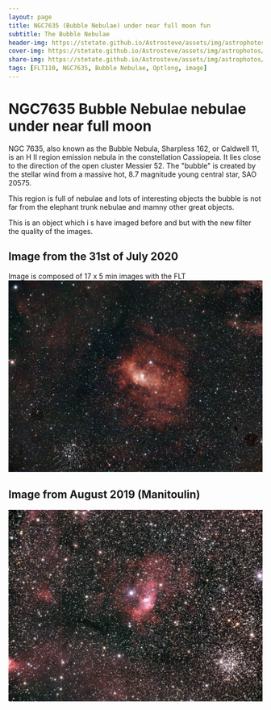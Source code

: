 ```yaml
---
layout: page
title: NGC7635 (Bubble Nebulae) under near full moon fun 
subtitle: The Bubble Nebulae
header-img: https://stetate.github.io/Astrosteve/assets/img/astrophotos/Bubble_20200730_17x10minsLEN.jpg
cover-img: https://stetate.github.io/Astrosteve/assets/img/astrophotos/Bubble_20200730_17x10minsLEN.jpg
share-img: https://stetate.github.io/Astrosteve/assets/img/astrophotos/Bubble_20200730_17x10minsLEN.jpg
tags: [FLT110, NGC7635, Bubble Nebulae, Optlong, image]
---
```

# NGC7635 Bubble Nebulae nebulae under near full moon

NGC 7635, also known as the Bubble Nebula, Sharpless 162, or Caldwell 11, is an H II region emission nebula in the constellation Cassiopeia. It lies close to the direction of the open cluster Messier 52. The "bubble" is created by the stellar wind from a massive hot, 8.7 magnitude young central star, SAO 20575.

This region is full of nebulae and lots of interesting objects the bubble is not far from the elephant trunk nebulae and mamny other great objects.

This is an object which i s have imaged before and but with the new filter the quality of the images. 
## Image from the 31st of July 2020 
Image is composed of 17 x 5 min images with the FLT 
![image][longfilter]

## Image from August 2019 (Manitoulin)
![image][nofilter]

[longfilter]:../assets/img/astrophotos/Bubble_20200730_17x10minsLEN.jpg
[nofilter]:../assets/img/astrophotos/Bubble_manitoulin2019.jpg
